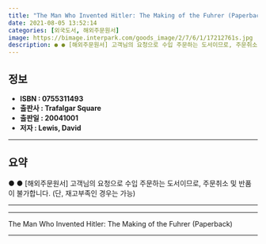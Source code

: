 ```yaml
---
title: "The Man Who Invented Hitler: The Making of the Fuhrer (Paperback)"
date: 2021-08-05 13:52:14
categories: [외국도서, 해외주문원서]
image: https://bimage.interpark.com/goods_image/2/7/6/1/17212761s.jpg
description: ● ● [해외주문원서] 고객님의 요청으로 수입 주문하는 도서이므로, 주문취소 및 반품이 불가합니다. (단, 재고부족인 경우는 가능)
---
```


## **정보**

- **ISBN : 0755311493**
- **출판사 : Trafalgar Square**
- **출판일 : 20041001**
- **저자 : Lewis, David**

------



## **요약**

●  ●  [해외주문원서] 고객님의 요청으로 수입 주문하는 도서이므로, 주문취소 및 반품이 불가합니다. (단, 재고부족인 경우는 가능)

------



------


The Man Who Invented Hitler: The Making of the Fuhrer (Paperback) 

------


